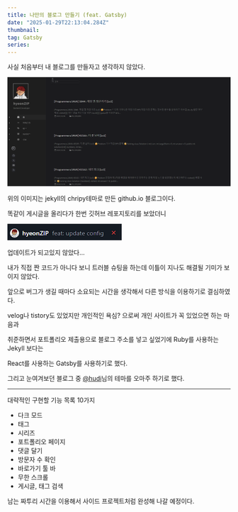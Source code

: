 ```yaml
---
title: 나만의 블로그 만들기 (feat. Gatsby)
date: "2025-01-29T22:13:04.284Z"
thumbnail:
tag: Gatsby
series:
---
```


사실 처음부터 내 블로그를 만들자고 생각하지 않았다.

![Image](./images/2501291.png)

위의 이미지는 jekyll의 chripy테마로 만든 github.io 블로그이다.

똑같이 게시글을 올리다가 한번 깃허브 레포지토리를 보았더니

![](./images/2501292.png)

업데이트가 되고있지 않았다...

내가 직접 짠 코드가 아니다 보니 트러블 슈팅을 하는데 이틀이 지나도 해결될 기미가 보이지 않았다.

앞으로 버그가 생길 때마다 소요되는 시간을 생각해서 다른 방식을 이용하기로 결심하였다.

velog나 tistory도 있었지만 개인적인 욕심? 으로써 개인 사이트가 꼭 있었으면 하는 마음과

취준하면서 포트폴리오 제출용으로 블로그 주소를 넣고 싶었기에 Ruby를 사용하는 Jekyll 보다는

React를 사용하는 Gatsby를 사용하기로 했다.

그리고 눈여겨보던 블로그 중 [@hudi](https://hudi.blog/)님의 테마를 오마주 하기로 했다.

<hr>

대략적인 구현할 기능 목록 10가지

+ 다크 모드
+ 태그
+ 시리즈
+ 포트폴리오 페이지
+ 댓글 달기
+ 방문자 수 확인
+ 바로가기 툴 바
+ 무한 스크롤
+ 게시글, 태그 검색

남는 짜투리 시간을 이용해서 사이드 프로젝트처럼 완성해 나갈 예정이다.